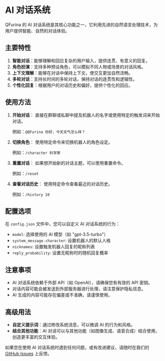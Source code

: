 # AI 对话系统

QFurina 的 AI 对话系统是其核心功能之一，它利用先进的自然语言处理技术，为用户提供智能、自然的对话体验。

## 主要特性

1. **智能对话**：能够理解和回应复杂的用户输入，提供连贯、有意义的回复。
2. **角色扮演**：支持多种预设角色，可以模拟不同人物或场景的对话风格。
3. **上下文理解**：能够在对话中保持上下文，使交互更加自然流畅。
4. **多轮对话**：支持长时间的多轮对话，保持对话的连贯性和逻辑性。
5. **个性化回复**：根据用户的对话历史和偏好，提供个性化的回应。

## 使用方法

1. **开始对话**：
   直接在群聊或私聊中提及机器人的名字或使用特定的触发词来开始对话。

   例如：`@QFurina 你好，今天天气怎么样？`

2. **切换角色**：
   使用特定命令来切换机器人的角色设定。

   例如：`/character 科学家`

3. **重置对话**：
   如果想开始新的对话主题，可以使用重置命令。

   例如：`/reset`

4. **查看对话历史**：
   使用特定命令查看最近的对话历史。

   例如：`/history 10`

## 配置选项

在 `config.json` 文件中，您可以自定义 AI 对话系统的行为：

- `model`: 选择使用的 AI 模型（如 "gpt-3.5-turbo"）
- `system_message.character`: 设置机器人的默认人格
- `nicknames`: 设置触发机器人回复的昵称列表
- `reply_probability`: 设置无昵称时的随机回复概率

## 注意事项

- AI 对话系统依赖于外部 API（如 OpenAI），请确保您有有效的 API 密钥。
- 对话内容可能会被发送到外部服务器进行处理，请注意保护隐私信息。
- AI 生成的内容可能存在偏差或不准确，请谨慎使用。

## 高级用法

- **自定义提示词**：通过修改系统消息，可以微调 AI 的行为和风格。
- **结合其他功能**：AI 对话可以与其他功能（如图像生成、语音合成）结合使用，创造更丰富的交互体验。

如果您在使用 AI 对话系统时遇到任何问题，或有改进建议，请随时在我们的 [GitHub Issues](https://github.com/syuchua/QFurina/issues) 上反馈。